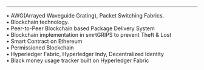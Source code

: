 
----

 • AWG(Arrayed Waveguide Grating), Packet Switching Fabrics.   
 • Blockchain technology.                                       
 • Peer-to-Peer Blockchain based Package Delivery System         
 • Blockchain implementation in smrtGRIPS to prevent Theft & Lost <br>
 • Smart Contract on Ethereum                                   
 • Permissioned Blockchain                                      
 • Hyperledger Fabric, Hyperledger Indy, Decentralized Identity <br>
 • Black money usage tracker built on Hyperledger Fabric        
